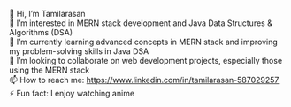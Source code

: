 👋 Hi, I’m Tamilarasan  
👀 I’m interested in MERN stack development and Java Data Structures & Algorithms (DSA)  
🌱 I’m currently learning advanced concepts in MERN stack and improving my problem-solving skills in Java DSA  
💞️ I’m looking to collaborate on web development projects, especially those using the MERN stack  
📫 How to reach me: https://www.linkedin.com/in/tamilarasan-587029257   
⚡ Fun fact: I enjoy watching anime

